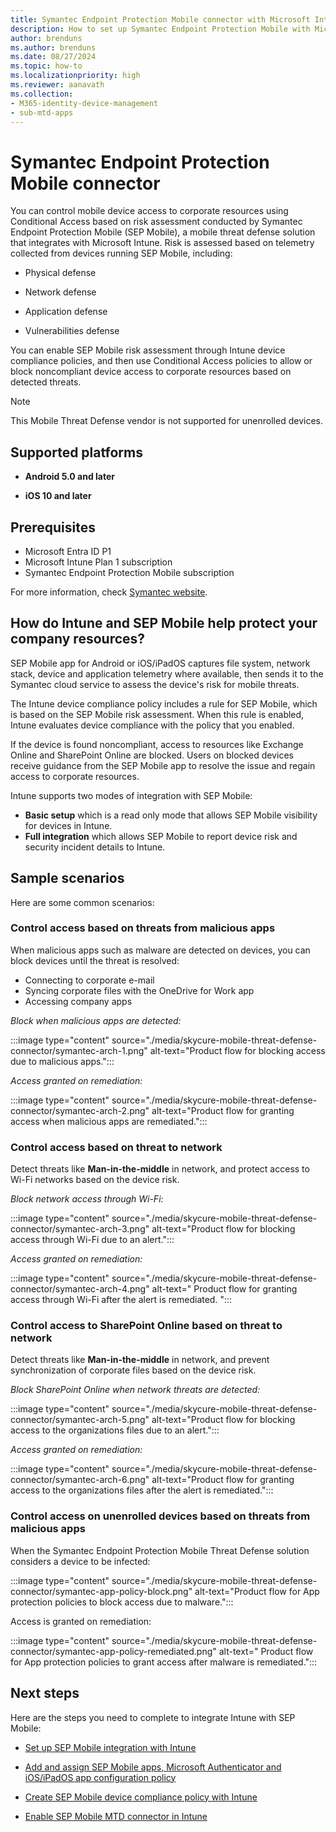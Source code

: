 ```yaml
---
title: Symantec Endpoint Protection Mobile connector with Microsoft Intune
description: How to set up Symantec Endpoint Protection Mobile with Microsoft Intune to control mobile device access to your corporate resources.
author: brenduns
ms.author: brenduns
ms.date: 08/27/2024
ms.topic: how-to
ms.localizationpriority: high
ms.reviewer: aanavath
ms.collection:
- M365-identity-device-management
- sub-mtd-apps
---
```


# Symantec Endpoint Protection Mobile connector

You can control mobile device access to corporate resources using Conditional Access based on risk assessment conducted by Symantec Endpoint Protection Mobile (SEP Mobile), a mobile threat defense solution that integrates with Microsoft Intune. Risk is assessed based on telemetry collected from devices running SEP Mobile, including:

- Physical defense

- Network defense

- Application defense

- Vulnerabilities defense

You can enable SEP Mobile risk assessment through Intune device compliance policies, and then use Conditional Access policies to allow or block noncompliant device access to corporate resources based on detected threats.

> [!NOTE]
>
> This Mobile Threat Defense vendor is not supported for unenrolled devices.

## Supported platforms

- **Android 5.0 and later**

- **iOS 10 and later**

## Prerequisites

- Microsoft Entra ID P1
- Microsoft Intune Plan 1 subscription
- Symantec Endpoint Protection Mobile subscription

For more information, check [Symantec website](https://techdocs.broadcom.com/us/en/symantec-security-software/endpoint-security-and-management/endpoint-protection-mobile/1-0/integrations/integrating-microsoft-intune-with-v131237277-d4221e13845.html).

## How do Intune and SEP Mobile help protect your company resources?

SEP Mobile app for Android or iOS/iPadOS captures file system, network stack, device and application telemetry where available, then sends it to the Symantec cloud service to assess the device's risk for mobile threats.

The Intune device compliance policy includes a rule for SEP Mobile, which is based on the SEP Mobile risk assessment. When this rule is enabled, Intune evaluates device compliance with the policy that you enabled.

If the device is found noncompliant, access to resources like Exchange Online and SharePoint Online are blocked. Users on blocked devices receive guidance from the SEP Mobile app to resolve the issue and regain access to corporate resources.

Intune supports two modes of integration with SEP Mobile:

- **Basic setup** which is a read only mode that allows SEP Mobile visibility for devices in Intune.
- **Full integration** which allows SEP Mobile to report device risk and security incident details to Intune.

## Sample scenarios

Here are some common scenarios:

### Control access based on threats from malicious apps

When malicious apps such as malware are detected on devices, you can block devices until the threat is resolved:

- Connecting to corporate e-mail
- Syncing corporate files with the OneDrive for Work app
- Accessing company apps

*Block when malicious apps are detected:*

:::image type="content" source="./media/skycure-mobile-threat-defense-connector/symantec-arch-1.png" alt-text="Product flow for blocking access due to malicious apps.":::

*Access granted on remediation:*

:::image type="content" source="./media/skycure-mobile-threat-defense-connector/symantec-arch-2.png" alt-text="Product flow for granting access when malicious apps are remediated.":::

### Control access based on threat to network

Detect threats like **Man-in-the-middle** in network, and protect access to Wi-Fi networks based on the device risk.

*Block network access through Wi-Fi:*

:::image type="content" source="./media/skycure-mobile-threat-defense-connector/symantec-arch-3.png" alt-text="Product flow for blocking access through Wi-Fi due to an alert.":::

*Access granted on remediation:*

:::image type="content" source="./media/skycure-mobile-threat-defense-connector/symantec-arch-4.png" alt-text=" Product flow for granting access through Wi-Fi after the alert is remediated. ":::

### Control access to SharePoint Online based on threat to network

Detect threats like **Man-in-the-middle** in network, and prevent synchronization of corporate files based on the device risk.

*Block SharePoint Online when network threats are detected:*

:::image type="content" source="./media/skycure-mobile-threat-defense-connector/symantec-arch-5.png" alt-text="Product flow for blocking access to the organizations files due to an alert.":::

*Access granted on remediation:*

:::image type="content" source="./media/skycure-mobile-threat-defense-connector/symantec-arch-6.png" alt-text="Product flow for granting access to the organizations files after the alert is remediated.":::

### Control access on unenrolled devices based on threats from malicious apps

When the Symantec Endpoint Protection Mobile Threat Defense solution considers a device to be infected:

:::image type="content" source="./media/skycure-mobile-threat-defense-connector/symantec-app-policy-block.png" alt-text="Product flow for App protection policies to block access due to malware.":::

Access is granted on remediation:

:::image type="content" source="./media/skycure-mobile-threat-defense-connector/symantec-app-policy-remediated.png" alt-text=" Product flow for App protection policies to grant access after malware is remediated.":::

## Next steps

Here are the steps you need to complete to integrate Intune with SEP Mobile:

- [Set up SEP Mobile integration with Intune](skycure-mtd-connector-integration.md)

- [Add and assign SEP Mobile apps, Microsoft Authenticator and iOS/iPadOS app configuration policy](mtd-apps-ios-app-configuration-policy-add-assign.md)

- [Create SEP Mobile device compliance policy with Intune](mtd-device-compliance-policy-create.md)

- [Enable SEP Mobile MTD connector in Intune](mtd-connector-enable.md)
